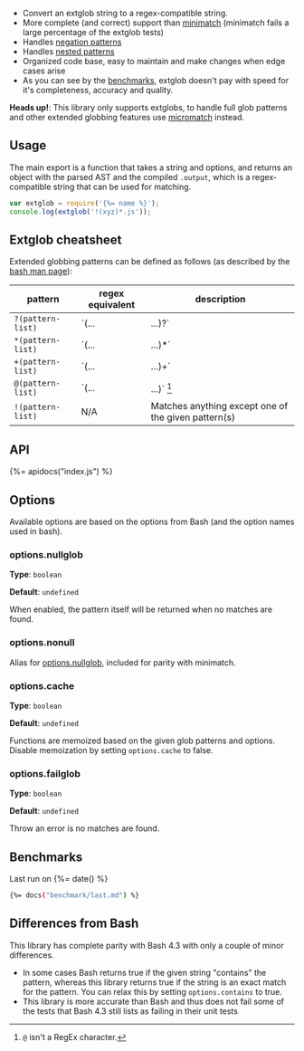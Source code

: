 - Convert an extglob string to a regex-compatible string. 
- More complete (and correct) support than [minimatch](https://github.com/isaacs/minimatch) (minimatch fails a large percentage of the extglob tests)
- Handles [negation patterns](#extglob-patterns)
- Handles [nested patterns](#extglob-patterns)
- Organized code base, easy to maintain and make changes when edge cases arise
- As you can see by the [benchmarks](#benchmarks), extglob doesn't pay with speed for it's completeness, accuracy and quality.

**Heads up!**: This library only supports extglobs, to handle full glob patterns and other extended globbing features use [micromatch][] instead.

## Usage

The main export is a function that takes a string and options, and returns an object with the parsed AST and the compiled `.output`, which is a regex-compatible string that can be used for matching.

```js
var extglob = require('{%= name %}');
console.log(extglob('!(xyz)*.js'));
```

## Extglob cheatsheet

Extended globbing patterns can be defined as follows (as described by the [bash man page][bash]):

| **pattern** | **regex equivalent** | **description** |
| --- | --- | --- |
| `?(pattern-list)` | `(...|...)?` |  Matches zero or one occurrence of the given pattern(s) |
| `*(pattern-list)` | `(...|...)*` |  Matches zero or more occurrences of the given pattern(s) |
| `+(pattern-list)` | `(...|...)+` |  Matches one or more occurrences of the given pattern(s) |
| `@(pattern-list)` | `(...|...)` [^1] |  Matches one of the given pattern(s) |
| `!(pattern-list)` | N/A |  Matches anything except one of the given pattern(s) |

[^1]: `@` isn't a RegEx character.

## API
{%= apidocs("index.js") %}

## Options

Available options are based on the options from Bash (and the option names used in bash).

### options.nullglob 

**Type**: `boolean`

**Default**: `undefined`

When enabled, the pattern itself will be returned when no matches are found.

### options.nonull 

Alias for [options.nullglob](#optionsnullglob), included for parity with minimatch.

### options.cache 

**Type**: `boolean`

**Default**: `undefined`

Functions are memoized based on the given glob patterns and options. Disable memoization by setting `options.cache` to false.

### options.failglob 

**Type**: `boolean`

**Default**: `undefined`

Throw an error is no matches are found.

## Benchmarks

Last run on {%= date() %}

```sh
{%= docs("benchmark/last.md") %}
```

## Differences from Bash

This library has complete parity with Bash 4.3 with only a couple of minor differences. 

- In some cases Bash returns true if the given string "contains" the pattern, whereas this library returns true if the string is an exact match for the pattern. You can relax this by setting `options.contains` to true.
- This library is more accurate than Bash and thus does not fail some of the tests that Bash 4.3 still lists as failing in their unit tests

[bash]: https://www.gnu.org/software/bash/manual/html_node/Pattern-Matching.html
[micromatch]: https://github.com/jonschlinkert/micromatch
